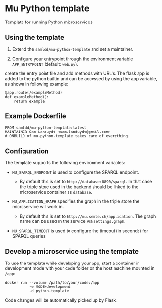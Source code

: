 # Mu Python template

Template for running Python microservices

## Using the template

1) Extend the `samldd/mu-python-template` and set a maintainer.

2) Configure your entrypoint through the environment variable `APP_ENTRYPOINT` (default: `web.py`).

create the entry point file and add methods with URL's. 
The flask app is added to the python builtin and can be accessed by using the app variable, as shown in following example:

    @app.route(/exampleMethod)
    def exampleMethod():
        return example

## Example Dockerfile

    FROM samldd/mu-python-template:latest
    MAINTAINER Sam Landuydt <sam.landuydt@gmail.com>
    # ONBUILD of mu-python-template takes care of everything

## Configuration

The template supports the following environment variables:

- `MU_SPARQL_ENDPOINT` is used to configure the SPARQL endpoint.

  - By default this is set to `http://database:8890/sparql`. In that case the triple store used in the backend should be linked to the microservice container as `database`.


- `MU_APPLICATION_GRAPH` specifies the graph in the triple store the microservice will work in.

  - By default this is set to `http://mu.semte.ch/application`. The graph name can be used in the service via `settings.graph`.


- `MU_SPARQL_TIMEOUT` is used to configure the timeout (in seconds) for SPARQL queries.

## Develop a microservice using the template

To use the template while developing your app, start a container in development mode with your code folder on the host machine mounted in `/app`:

    docker run --volume /path/to/your/code:/app
               -e MODE=development
               -d python-template

Code changes will be automatically picked up by Flask.
